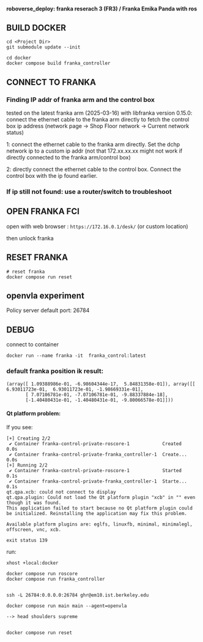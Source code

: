 
#### roboverse_deploy: franka reserach 3 (FR3) / Franka Emika Panda with ros

## BUILD DOCKER

```
cd <Project Dir>
git submodule update --init 

cd docker
docker compose build franka_controller
```

## CONNECT TO FRANKA

### Finding IP addr of franka arm and the control box
tested on the latest franka arm (2025-03-16) with libfranka version 0.15.0: connect the ethernet cable to the franka arm directly to fetch the control box ip address (network page -> Shop Floor network -> Current network status)

1: connect the ethernet cable to the franka arm directly. Set the dchp network ip to a custom ip addr (not that 172.xx.xx.xx might not work if directly connected to the franka arm/control box)

2: directly connect the ethernet cable to the control box. Connect the control box with the ip found earlier. 

### If ip still not found: use a router/switch to troubleshoot
## OPEN FRANKA FCI
open with web browser : `https://172.16.0.1/desk/` (or custom location)

then unlock franka

## RESET FRANKA
```
# reset franka
docker compose run reset
```

## openvla experiment
Policy server default port: 26784


## DEBUG 

connect to container

```
docker run --name franka -it  franka_control:latest
```

### default franka position ik result:
```
(array([ 1.09388986e-01, -6.98604344e-17,  5.84831358e-01]), array([[ 6.93011723e-01,  6.93011723e-01, -1.98669331e-01],
       [ 7.07106781e-01, -7.07106781e-01, -9.88337884e-18],
       [-1.40480431e-01, -1.40480431e-01, -9.80066578e-01]]))
```

#### Qt platform problem:

If you see: 
```
[+] Creating 2/2
 ✔ Container franka-control-private-roscore-1            Created                                                          0.0s 
 ✔ Container franka-control-private-franka_controller-1  Create...                                                        0.0s 
[+] Running 2/2
 ✔ Container franka-control-private-roscore-1            Started                                                          0.1s 
 ✔ Container franka-control-private-franka_controller-1  Starte...                                                        0.1s 
qt.qpa.xcb: could not connect to display 
qt.qpa.plugin: Could not load the Qt platform plugin "xcb" in "" even though it was found.
This application failed to start because no Qt platform plugin could be initialized. Reinstalling the application may fix this problem.

Available platform plugins are: eglfs, linuxfb, minimal, minimalegl, offscreen, vnc, xcb.

exit status 139
```

run:
```
xhost +local:docker
```


```
docker compose run roscore
docker compose run franka_controller


ssh -L 26784:0.0.0.0:26784 ghr@em10.ist.berkeley.edu

docker compose run main main --agent=openvla

--> head shoulders supreme


docker compose run reset
```
